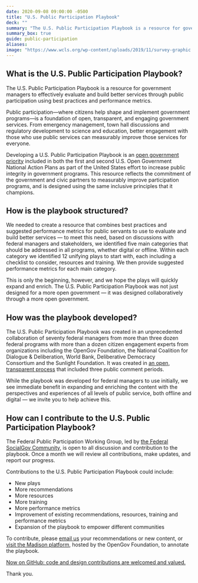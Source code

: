 ```yaml
---
date: 2020-09-08 09:00:00 -0500
title: "U.S. Public Participation Playbook"
deck: ""
summary: "The U.S. Public Participation Playbook is a resource for government managers to effectively evaluate and build better services through public participation using best practices and performance metrics."
summary_box: true 
guide: public-participation
aliases:
image: "https://www.wcls.org/wp-content/uploads/2019/11/survey-graphic.jpg"
---
```


## What is the U.S. Public Participation Playbook?

The U.S. Public Participation Playbook is a resource for government managers to effectively evaluate and build better services through public participation using best practices and performance metrics.

Public participation&mdash;where citizens help shape and implement government programs—is a foundation of open, transparent, and engaging government services. From emergency management, town hall discussions and regulatory development to science and education, better engagement with those who use public services can measurably improve those services for everyone.

Developing a U.S. Public Participation Playbook is an [open government priority](http://www.whitehouse.gov/blog/2014/04/30/open-government-public-participation-we-can-t-do-it-without-you) included in both the first and second U.S. Open Government National Action Plans as part of the United States effort to increase public integrity in government programs. This resource reflects the commitment of the government and civic partners to measurably improve participation programs, and is designed using the same inclusive principles that it champions.

## How is the playbook structured?

We needed to create a resource that combines best practices and suggested performance metrics for public servants to use to evaluate and build better services &#8212; to meet this need, based on discussions with federal managers and stakeholders, we identified five main categories that should be addressed in all programs, whether digital or offline. Within each category we identified 12 unifying plays to start with, each including a checklist to consider, resources and training. We then provide suggested performance metrics for each main category.

This is only the beginning, however, and we hope the plays will quickly expand and enrich. The U.S. Public Participation Playbook was not just designed for a more open government &#8212; it was designed collaboratively through a more open government.

## How was the playbook developed?

The U.S. Public Participation Playbook was created in an unprecedented collaboration of seventy federal managers from more than three dozen federal programs with more than a dozen citizen engagement experts from organizations including the OpenGov Foundation, the National Coalition for Dialogue & Deliberation, World Bank, Deliberative Democracy Consortium and the Sunlight Foundation. It was created in [an open, transparent process](https://www.digitalgov.gov/2014/12/17/3rd-u-s-public-participation-playbook-draft-released-this-month/) that included three public comment periods.

While the playbook was developed for federal managers to use initially, we see immediate benefit in expanding and enriching the content with the perspectives and experiences of all levels of public service, both offline and digital &#8212; we invite you to help achieve this.

## How can I contribute to the U.S. Public Participation Playbook?

The Federal Public Participation Working Group, led by [the Federal SocialGov Community](https://www.digitalgov.gov/communities/social-media/), is open to all discussion and contribution to the playbook. Once a month we will review all contributions, make updates, and report our progress.

Contributions to the U.S. Public Participation Playbook could include:

- New plays
- More recommendations
- More resources
- More training
- More performance metrics
- Improvement of existing recommendations, resources, training and performance metrics
- Expansion of the playbook to empower different communities

To contribute, please [email us](mailto:%20digitalgov@gsa.gov) your recommendations or new content, or <a href="https://mymadison.io/docs/us-public-participation-playbook-vfeb15" target="_blank">visit the Madison platform</a>, hosted by the OpenGov Foundation, to annotate the playbook.

[Now on GitHub: code and design contributions are welcomed and valued.](https://www.digitalgov.gov/2015/02/05/u-s-public-participation-playbook-open-for-coders-and-designers-on-github/)

Thank you.
